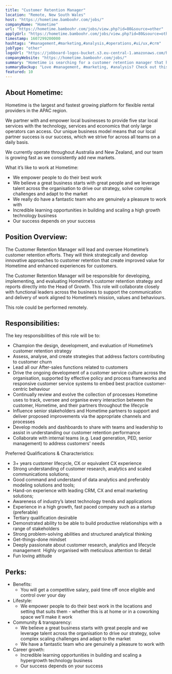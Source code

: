 ```yaml
---
title: "Customer Retention Manager"
location: "Remote, New South Wales"
host: "https://hometime.bamboohr.com/jobs/"
companyName: "Hometime"
url: "https://hometime.bamboohr.com/jobs/view.php?id=80&source=other"
applyUrl: "https://hometime.bamboohr.com/jobs/view.php?id=80&source=other"
timestamp: 1607299200000
hashtags: "#management,#marketing,#analysis,#operations,#ui/ux,#crm"
jobType: "other"
logoUrl: "https://jobboard-logos-bucket.s3.eu-central-1.amazonaws.com/hometime"
companyWebsite: "https://hometime.bamboohr.com/jobs/"
summary: "Hometime is searching for a customer retention manager that has on experience with leading CRM, CX and email marketing solutions."
summaryBackup: "Love #management, #marketing, #analysis? Check out this job post!"
featured: 10
---
```


## About Hometime:

Hometime is the largest and fastest growing platform for flexible rental providers in the APAC region. 

We partner with and empower local businesses to provide five star local services with the technology, services and economics that only large operators can access. Our unique business model means that our local partner success is our success, which we strive for across all teams on a daily basis.

We currently operate throughout Australia and New Zealand, and our team is growing fast as we consistently add new markets. 

What it’s like to work at Hometime:

*   We empower people to do their best work
*   We believe a great business starts with great people and we leverage talent across the organisation to drive our strategy, solve complex challenges and adapt to the market
*   We really do have a fantastic team who are genuinely a pleasure to work with
*   Incredible learning opportunities in building and scaling a high growth technology business
*   Our success depends on your success

## Position Overview:

The Customer Retention Manager will lead and oversee Hometime’s customer retention efforts. They will think strategically and develop innovative approaches to customer retention that create improved value for Hometime and enhanced experiences for customers.

The Customer Retention Manager will be responsible for developing, implementing, and evaluating Hometime’s customer retention strategy and reports directly into the Head of Growth. This role will collaborate closely with functional leaders across the business to support the communication and delivery of work aligned to Hometime’s mission, values and behaviours.

This role could be performed remotely.

## Responsibilities:

The key responsibilities of this role will be to: 

*   Champion the design, development, and evaluation of Hometime’s customer retention strategy
*   Assess, analyse, and create strategies that address factors contributing to customer churn
*   Lead all our After-sales functions related to customers
*   Drive the ongoing development of a customer service culture across the organisation, supported by effective policy and process frameworks and responsive customer service systems to embed best practice customer-centric behaviour
*   Continually review and evolve the collection of processes Hometime uses to track, oversee and organise every interaction between the customer, Hometime, and their partners throughout the lifecycle
*   Influence senior stakeholders and Hometime partners to support and deliver proposed improvements via the appropriate channels and processes
*   Develop models and dashboards to share with teams and leadership to assist in understanding our customer retention performance
*   Collaborate with internal teams (e.g. Lead generation, PED, senior management) to address customers’ needs

Preferred Qualifications & Characteristics:

*   3+ years customer lifecycle, CX or equivalent CX experience
*   Strong understanding of customer research, analytics and scaled communications solutions;
*   Good command and understand of data analytics and preferably modeling solutions and tools; 
*   Hand-on experience with leading CRM, CX and email marketing solutions;
*   Awareness of industry’s latest technology trends and applications
*   Experience in a high growth, fast paced company such as a startup (preferable)
*   Tertiary qualification desirable
*   Demonstrated ability to be able to build productive relationships with a range of stakeholders
*   Strong problem-solving abilities and structured analytical thinking
*   Get-things-done mindset
*   Deeply passionate about customer research, analytics and lifecycle management  Highly organised with meticulous attention to detail
*   Fun loving attitude

## Perks:

*   Benefits:
    *   You will get a competitive salary, paid time off once eligible and control over your day
*   Lifestyle:
    *   We empower people to do their best work in the locations and setting that suits them - whether this is at home or in a coworking space we’ll make it work
*   Community & transparency:
    *   We believe a great business starts with great people and we leverage talent across the organisation to drive our strategy, solve complex scaling challenges and adapt to the market
    *   We have a fantastic team who are genuinely a pleasure to work with
*   Career growth:
    *   Incredible learning opportunities in building and scaling a hypergrowth technology business
    *   Our success depends on your success
